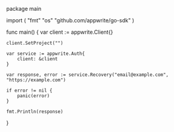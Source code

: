 package main

import (
    "fmt"
    "os"
    "github.com/appwrite/go-sdk"
)

func main() {
    var client := appwrite.Client{}

    client.SetProject("")

    var service := appwrite.Auth{
        client: &client
    }

    var response, error := service.Recovery("email@example.com", "https://example.com")

    if error != nil {
        panic(error)
    }

    fmt.Println(response)
}